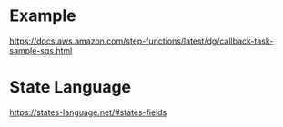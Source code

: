 # Example
https://docs.aws.amazon.com/step-functions/latest/dg/callback-task-sample-sqs.html

# State Language
https://states-language.net/#states-fields
